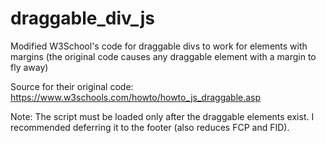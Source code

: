 # draggable_div_js
Modified W3School's code for draggable divs to work for elements with margins
(the original code causes any draggable element with a margin to fly away)


Source for their original code: https://www.w3schools.com/howto/howto_js_draggable.asp



Note: The script must be loaded only after the draggable elements exist. I recommended deferring it to the footer (also reduces FCP and FID).
